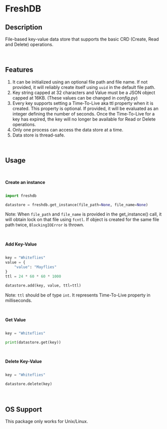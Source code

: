 # **FreshDB**

## **Description**

File-based key-value data store that supports the basic CRD (Create, Read and Delete) operations.

<br>

## **Features**

1. It can be initialized using an optional file path and file name. If not provided, it will reliably create itself using `uuid` in the default file path.
2. Key string capped at 32 characters and Value must be a JSON object capped at 16KB. (These values can be changed in *config.py*)
3. Every key supports setting a Time-To-Live aka ttl property when it is created. This property is optional. If provided, it will be evaluated as an integer defining the number of seconds. Once the Time-To-Live for a key has expired, the key will no longer be available for Read or Delete operations.
4. Only one process can access the data store at a time.
5. Data store is thread-safe.

<br>

## **Usage**

<br>

**Create an instance**

```python

import freshdb

datastore = freshdb.get_instance(file_path=None, file_name=None)

```

Note: When `file_path` and `file_name` is provided in the get_instance() call, it will obtain lock on that file using `fcntl`. If object is created for the same file path twice, `BlockingIOError` is thrown.

<br>

**Add Key-Value**

```python

key = "Whiteflies"
value = {
    "value": "Mayflies"
}
ttl = 24 * 60 * 60 * 1000

datastore.add(key, value, ttl=ttl)

```

Note: `ttl` should be of type `int`. It represents Time-To-Live property in milliseconds.

<br>

**Get Value**

```python

key = "Whiteflies"

print(datastore.get(key))

```

<br>

**Delete Key-Value**

```python

key = "Whiteflies"

datastore.delete(key)

```

<br>

## **OS Support**
This package only works for Unix/Linux. 
